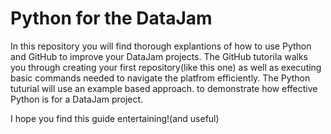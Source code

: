 # Python for the DataJam

In this repository you will find thorough explantions of how to use Python and GitHub to improve your DataJam projects. The GitHub tutorila walks you through creating your first repository(like this one) as well as executing basic commands needed to navigate the platfrom efficiently. The Python tuturial will use an example based approach. to demonstrate how effective Python is for a DataJam project. 

I hope you find this guide entertaining!(and useful)
